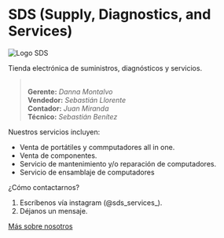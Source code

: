 # SDS (Supply, Diagnostics, and Services)

![Logo SDS](https://github.com/user-attachments/assets/97887bfd-b671-47c0-9120-83a6e91219fa)

Tienda electrónica de suministros, diagnósticos y servicios.
> <br> **Gerente:** _Danna Montalvo_
> <br> **Vendedor:** _Sebastián Llorente_
> <br> **Contador:** _Juan Miranda_
> <br> **Técnico:** _Sebastián Benítez_
 
Nuestros servicios incluyen:
- Venta de portátiles y commputadores all in one.
- Venta de componentes.
- Servicio de mantenimiento y/o reparación de computadores.
- Servicio de ensamblaje de computadores

¿Cómo contactarnos?
1. Escríbenos vía instagram (@sds_services_).
2. Déjanos un mensaje.

[Más sobre nosotros](https://www.canva.com/design/DAGdb8EfeVo/RTSD--cymPbktyv7YdaFng/edit?utm_content=DAGdb8EfeVo&utm_campaign=designshare&utm_medium=link2&utm_source=sharebutton)
